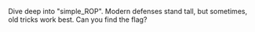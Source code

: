 Dive deep into "simple_ROP". Modern defenses stand tall, but sometimes, old tricks work best. Can you find the flag?
